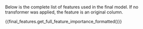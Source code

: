 Below is the complete list of features used in the final model.  If no transformer was applied, the feature is an original column.

{{final_features.get_full_feature_importance_formatted()}}

